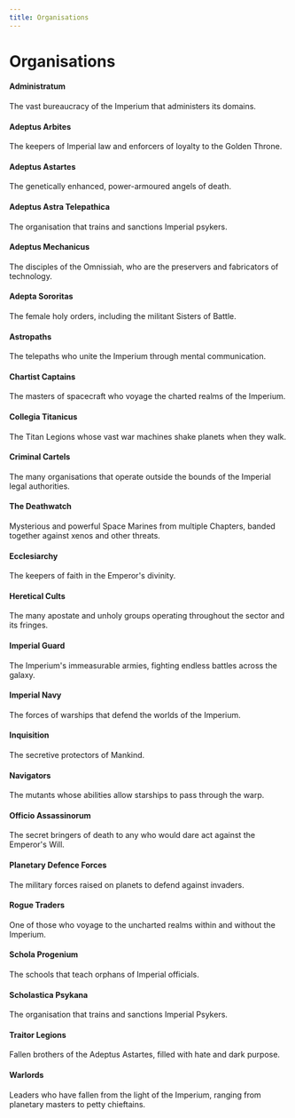 ```yaml
---
title: Organisations
---
```

# Organisations

#### Administratum

The vast bureaucracy of the Imperium that administers its domains\.

#### Adeptus Arbites

The keepers of Imperial law and enforcers of loyalty to the Golden Throne\.

#### Adeptus Astartes

The genetically enhanced, power\-armoured angels of death\.

#### Adeptus Astra Telepathica

The organisation that trains and sanctions Imperial psykers\.

#### Adeptus Mechanicus

The disciples of the Omnissiah, who are the preservers and fabricators of technology\.

#### Adepta Sororitas

The female holy orders, including the militant Sisters of Battle\.

#### Astropaths

The telepaths who unite the Imperium through mental communication\.

#### Chartist Captains

The masters of spacecraft who voyage the charted realms of the Imperium\.

#### Collegia Titanicus

The Titan Legions whose vast war machines shake planets when they walk\.

#### Criminal Cartels

The many organisations that operate outside the bounds of the Imperial legal authorities\.

#### The Deathwatch

Mysterious and powerful Space Marines from multiple Chapters, banded together against xenos and other threats\.

#### Ecclesiarchy

The keepers of faith in the Emperor's divinity\.

#### Heretical Cults

The many apostate and unholy groups operating throughout the sector and its fringes\.

#### Imperial Guard

The Imperium's immeasurable armies, fighting endless battles across the galaxy\.

#### Imperial Navy

The forces of warships that defend the worlds of the Imperium\.

#### Inquisition

The secretive protectors of Mankind\.

#### Navigators

The mutants whose abilities allow starships to pass through the warp\.

#### Officio Assassinorum

The secret bringers of death to any who would dare act against the Emperor's Will\.

#### Planetary Defence Forces

The military forces raised on planets to defend against invaders\.

#### Rogue Traders

One of those who voyage to the uncharted realms within and without the Imperium\.

#### Schola Progenium

The schools that teach orphans of Imperial officials\.

#### Scholastica Psykana

The organisation that trains and sanctions Imperial Psykers\.

#### Traitor Legions

Fallen brothers of the Adeptus Astartes, filled with hate and dark purpose\.

#### Warlords

Leaders who have fallen from the light of the Imperium, ranging from planetary masters to petty chieftains\.

